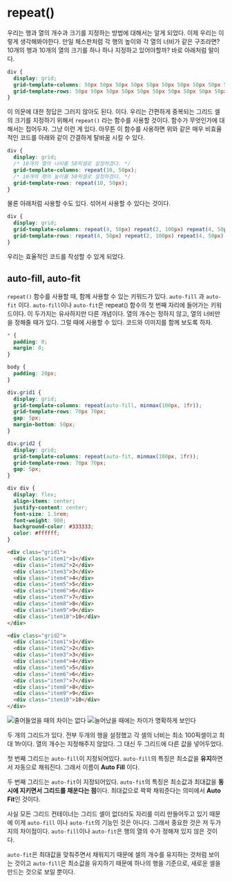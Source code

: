 # repeat()
우리는 행과 열의 개수과 크기를 지정하는 방법에 대해서는 알게 되었다. 이제 우리는 이렇게 생각해봐야한다. 만일 체스판처럼 각 행의 높이와 각 열의 너비가 같은 구조라면? 10개의 행과 10개의 열의 크기를 하나 하나 지정하고 있어야할까? 바로 아래처럼 말이다.

```css
div {
  display: grid;
  grid-template-columns: 50px 50px 50px 50px 50px 50px 50px 50px 50px 50px;
  grid-template-rows: 50px 50px 50px 50px 50px 50px 50px 50px 50px 50px;
}
```

이 의문에 대한 정답은 그러지 않아도 된다. 이다. 우리는 간편하게 중복되는 그리드 셀의 크기를 지정하기 위해서 `repeat()` 라는 함수를 사용할 것이다. 함수가 무엇인가에 대해서는 접어두자. 그냥 이런 게 있다. 아무튼 이 함수를 사용하면 위와 같은 매우 비효율적인 코드를 아래와 같이 간결하게 탈바꿈 시킬 수 있다.

```css
div {
  display: grid;
  /* 10개의 열의 너비를 50픽셀로 설정하겠다. */
  grid-template-columns: repeat(10, 50px);
  /* 10개의 행의 높이를 50픽셀로 설정하겠다. */
  grid-template-rows: repeat(10, 50px);
}
```

물론 아래처럼 사용할 수도 있다. 섞어서 사용할 수 있다는 것이다.

```css
div {
  display: grid;
  grid-template-columns: repeat(4, 50px) repeat(2, 100px) repeat(4, 50px);
  grid-template-rows: repeat(4, 50px) repeat(2, 100px) repeat(4, 50px);
}
```

우리는 효율적인 코드를 작성할 수 있게 되었다.

## auto-fill, auto-fit
`repeat()` 함수를 사용할 때, 함께 사용할 수 있는 키워드가 있다. `auto-fill` 과 `auto-fit` 이다. `auto-fill`이나 `auto-fit`은 repeat() 함수의 첫 번째 자리에 들어가는 키워드이다. 이 두가지는 유사하지만 다른 개념이다. 열의 개수는 정하지 않고, 열의 너비만을 정해줄 때가 있다. 그럴 때에 사용할 수 있다. 코드와 이미지를 함께 보도록 하자.

```css
* {
  padding: 0;
  margin: 0;
}

body {
  padding: 20px;
}

div.grid1 {
  display: grid;
  grid-template-columns: repeat(auto-fill, minmax(100px, 1fr));
  grid-template-rows: 70px 70px;
  gap: 5px;
  margin-bottom: 50px;
}

div.grid2 {
  display: grid;
  grid-template-columns: repeat(auto-fit, minmax(100px, 1fr));
  grid-template-rows: 70px 70px;
  gap: 5px;
}

div div {
  display: flex;
  align-items: center;
  justify-content: center;
  font-size: 1.5rem;
  font-weight: 900;
  background-color: #333333;
  color: #ffffff;
}
```

```html
<div class="grid1">
  <div class="item1">1</div>
  <div class="item2">2</div>
  <div class="item3">3</div>
  <div class="item4">4</div>
  <div class="item5">5</div>
  <div class="item6">6</div>
  <div class="item7">7</div>
  <div class="item8">8</div>
  <div class="item9">9</div>
  <div class="item10">10</div>
</div>

<div class="grid2">
  <div class="item1">1</div>
  <div class="item2">2</div>
  <div class="item3">3</div>
  <div class="item4">4</div>
  <div class="item5">5</div>
  <div class="item6">6</div>
  <div class="item7">7</div>
  <div class="item8">8</div>
  <div class="item9">9</div>
  <div class="item10">10</div>
</div>
```

![줄어들었을 때의 차이는 없다](https://drive.google.com/uc?export=view&id=1X8UOK-oPV6Z16OUx0Zo2qCFpN_OtrtYY)
![늘어났을 때에는 차이가 명확하게 보인다](https://drive.google.com/uc?export=view&id=1T_yfaHZNEqxpp82KxszxyAwMewAb50pj)

두 개의 그리드가 있다. 전부 두개의 행을 설정했고 각 셀의 너비는 최소 100픽셀이고 최대 1fr이다. 열의 개수는 지정해주지 않았다. 그 대신 두 그리드에 다른 값을 넣어두었다.

첫 번째 그리드는 `auto-fill`이 지정되어있다. `auto-fill`의 특징은 최소값을 **유지**하면서 자동으로 채워진다. 그래서 이름이 **Auto Fill** 이다.

두 번째 그리드는 `auto-fit`이 지정되어있다. `auto-fit`의 특징은 최소값과 최대값을 **동시에 지키면서 그리드를 채운다는 점**이다. 최대값으로 꽉꽉 채워준다는 의미에서 **Auto Fit**인 것이다.

사실 모든 그리드 컨테이너는 그리드 셀이 없더라도 자리를 미리 만들어두고 있기 때문에 이게 `auto-fill` 이나 `auto-fit`의 기능인 것은 아니다. 그래서 중요한 것은 저 두가지의 차이점이다. `auto-fill`이나 `auto-fit`은 행의 열의 수가 정해져 있지 않은 것이다.

`auto-fit`은 최대값을 맞춰주면서 채워지기 때문에 셀의 개수를 유지하는 것처럼 보이는 것이고 `auto-fill`은 최소값을 유지하기 때문에 하나의 행을 기준으로, 새로운 셀을 만드는 것으로 보일 뿐이다.